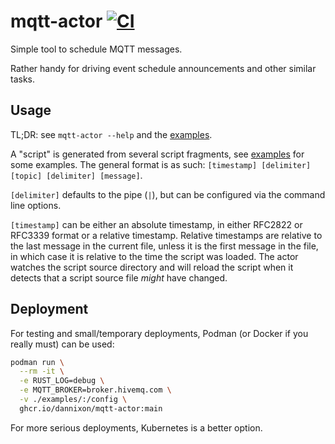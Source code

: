 # mqtt-actor [![CI](https://github.com/DanNixon/mqtt-actor/actions/workflows/ci.yml/badge.svg?branch=main)](https://github.com/DanNixon/mqtt-actor/actions/workflows/ci.yml)

Simple tool to schedule MQTT messages.

Rather handy for driving event schedule announcements and other similar tasks.

## Usage

TL;DR: see `mqtt-actor --help` and the [examples](./examples).

A "script" is generated from several script fragments, see [examples](./examples) for some examples.
The general format is as such: `[timestamp] [delimiter] [topic] [delimiter] [message]`.

`[delimiter]` defaults to the pipe (`|`), but can be configured via the command line options.

`[timestamp]` can be either an absolute timestamp, in either RFC2822 or RFC3339 format or a relative timestamp.
Relative timestamps are relative to the last message in the current file, unless it is the first message in the file, in which case it is relative to the time the script was loaded.
The actor watches the script source directory and will reload the script when it detects that a script source file *might* have changed.

## Deployment

For testing and small/temporary deployments, Podman (or Docker if you really must) can be used:
```sh
podman run \
  --rm -it \
  -e RUST_LOG=debug \
  -e MQTT_BROKER=broker.hivemq.com \
  -v ./examples/:/config \
  ghcr.io/dannixon/mqtt-actor:main
```

For more serious deployments, Kubernetes is a better option.
